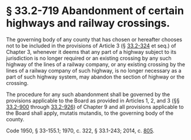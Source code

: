 # § 33.2-719  Abandonment of certain highways and railway crossings.

<p>The governing body of any county that has chosen or hereafter chooses not to be included in the provisions of Article 3 (§ <a href='/vacode/33.2-324/'>33.2-324</a> et seq.) of Chapter 3, whenever it deems that any part of a highway subject to its jurisdiction is no longer required or an existing crossing by any such highway of the lines of a railway company, or any existing crossing by the lines of a railway company of such highway, is no longer necessary as a part of such highway system, may abandon the section of highway or the crossing.</p><p>The procedure for any such abandonment shall be governed by the provisions applicable to the Board as provided in Articles 1, 2, and 3 (§§ <a href='/vacode/33.2-900/'>33.2-900</a> through <a href='/vacode/33.2-926/'>33.2-926</a>) of Chapter 9 and all provisions applicable to the Board shall apply, mutatis mutandis, to the governing body of the county.</p><p>Code 1950, § 33-155.1; 1970, c. 322, § 33.1-243; 2014, c. <a href='http://lis.virginia.gov/cgi-bin/legp604.exe?141+ful+CHAP0805'>805</a>.</p>